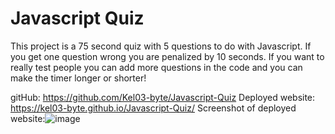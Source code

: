 # Javascript Quiz
This project is a 75 second quiz with 5 questions to do with Javascript. If you get one question wrong you are penalized by 10 seconds. If you want to really test people you can add more questions in the code and you can make the timer longer or shorter!

gitHub: https://github.com/Kel03-byte/Javascript-Quiz
Deployed website:  https://kel03-byte.github.io/Javascript-Quiz/
Screenshot of deployed website:![image](https://user-images.githubusercontent.com/74966801/112769499-f1e60100-9053-11eb-8bca-4a158d4c93b0.png)
